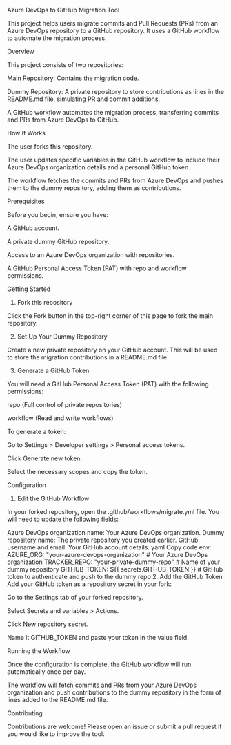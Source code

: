 Azure DevOps to GitHub Migration Tool


This project helps users migrate commits and Pull Requests (PRs) from an Azure DevOps repository to a GitHub repository. It uses a GitHub workflow to automate the migration process.


Overview


This project consists of two repositories:

Main Repository: Contains the migration code.

Dummy Repository: A private repository to store contributions as lines in the README.md file, simulating PR and commit additions.

A GitHub workflow automates the migration process, transferring commits and PRs from Azure DevOps to GitHub.


How It Works


The user forks this repository.

The user updates specific variables in the GitHub workflow to include their Azure DevOps organization details and a personal GitHub token.

The workflow fetches the commits and PRs from Azure DevOps and pushes them to the dummy repository, adding them as contributions.


Prerequisites

Before you begin, ensure you have:

A GitHub account.

A private dummy GitHub repository.

Access to an Azure DevOps organization with repositories.

A GitHub Personal Access Token (PAT) with repo and workflow permissions.


Getting Started


1. Fork this repository

Click the Fork button in the top-right corner of this page to fork the main repository.

2. Set Up Your Dummy Repository

Create a new private repository on your GitHub account. This will be used to store the migration contributions in a README.md file.

3. Generate a GitHub Token

You will need a GitHub Personal Access Token (PAT) with the following permissions:

repo (Full control of private repositories)

workflow (Read and write workflows)

To generate a token:

Go to Settings > Developer settings > Personal access tokens.

Click Generate new token.

Select the necessary scopes and copy the token.


Configuration


1. Edit the GitHub Workflow

In your forked repository, open the .github/workflows/migrate.yml file. You will need to update the following fields:

Azure DevOps organization name: Your Azure DevOps organization.
Dummy repository name: The private repository you created earlier.
GitHub username and email: Your GitHub account details.
yaml
Copy code
env:
  AZURE_ORG: "your-azure-devops-organization"    # Your Azure DevOps organization
  TRACKER_REPO: "your-private-dummy-repo"          # Name of your dummy repository
  GITHUB_TOKEN: ${{ secrets.GITHUB_TOKEN }}        # GitHub token to authenticate and push to the dummy repo
2. Add the GitHub Token
Add your GitHub token as a repository secret in your fork:

Go to the Settings tab of your forked repository.

Select Secrets and variables > Actions.

Click New repository secret.

Name it GITHUB_TOKEN and paste your token in the value field.


Running the Workflow


Once the configuration is complete, the GitHub workflow will run automatically once per day.

The workflow will fetch commits and PRs from your Azure DevOps organization and push contributions to the dummy repository in the form of lines added to the README.md file.


Contributing


Contributions are welcome! Please open an issue or submit a pull request if you would like to improve the tool.

